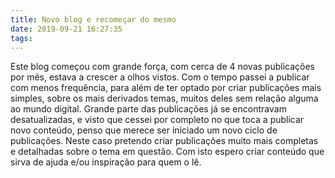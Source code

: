 ```yaml
---
title: Novo blog e recomeçar do mesmo
date: 2019-09-21 16:27:35
tags:
---
```


Este blog começou com grande força, com cerca de 4 novas publicações por mês, estava a crescer a olhos vistos.
Com o tempo passei a publicar com menos frequência, para além de ter optado por criar publicações mais simples, sobre os mais derivados temas, muitos deles sem relação alguma ao mundo digital.
Grande parte das publicações já se encontravam desatualizadas, e visto que cessei por completo no que toca a publicar novo conteúdo, penso que merece ser iniciado um novo ciclo de publicações.
Neste caso pretendo criar publicações muito mais completas e detalhadas sobre o tema em questão.
Com isto espero criar conteúdo que sirva de ajuda e/ou inspiração para quem o lê.
